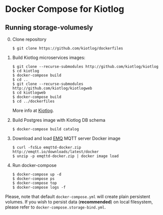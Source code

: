 # Docker Compose for Kiotlog

## Running storage-volumesly

0.  Clone repository
        
        $ git clone https://github.com/kiotlog/dockerfiles

1.  Build Kiotlog microservices images:

        $ git clone --recurse-submodules http://github.com/kiotlog/kiotlog
        $ cd kiotlog
        $ docker-compose build
        $ cd ..
        $ git clone --recurse-submodules http://github.com/kiotlog/kiotlogweb
        $ cd kiotlogweb
        $ docker-compose build
        $ cd ../dockerfiles

    More info at [Kiotlog](https://github.com/kiotlog/kiotlog).

2.  Build Postgres image with Kiotlog DB schema

        $ docker-compose build catalog

3.  Download and load [EMQ](http://emqtt.io) MQTT server Docker image

        $ curl -fsSLo emqttd-docker.zip http://emqtt.io/downloads/latest/docker
        $ unzip -p emqttd-docker.zip | docker image load

4.  Run docker-compose

        $ docker-compose up -d
        $ docker-compose ps
        $ docker-compose top
        $ docker-compose logs -f

Please, note that default `docker-compose.yml` will create plain persistent volumes. If you wish to persist data (**recommended**) on local filesystem, please refer to `docker-compose.storage-bind.yml`.
